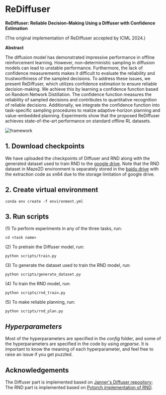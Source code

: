 # ReDiffuser
**ReDiffuser: Reliable Decision-Making Using a Diffuser with Confidence Estimation**

(The original implementation of ReDiffuser accepted by ICML 2024.)

**Abstract**

The diffusion model has demonstrated impressive performance in offline reinforcement learning. However, non-deterministic sampling in diffusion models can lead to unstable performance. Furthermore, the lack of confidence measurements makes it difficult to evaluate the reliability and trustworthiness of the sampled decisions. To address these issues, we present ReDiffuser, which utilizes confidence estimation to ensure reliable decision-making. We achieve this by learning a confidence function based on Random Network Distillation. The confidence function measures the reliability of sampled decisions and contributes to quantitative recognition of reliable decisions. Additionally, we integrate the confidence function into task-specific sampling procedures to realize adaptive-horizon planning and value-embedded planning. Experiments show that the proposed ReDiffuser achieves state-of-the-art performance on standard offline RL datasets.

![framework](https://github.com/he-nantian/ReDiffuser/blob/main/framework.png)

## 1. Download checkpoints

We have uploaded the checkpoints of Diffuser and RND along with the generated dataset used to train RND to the [google drive](https://drive.google.com/drive/folders/1AjXwI5XOYiyEoXqWiGozLztPjaqIlz7T?usp=sharing). Note that the RND dataset in Maze2D environment is separately stored in the [baidu drive](https://pan.baidu.com/s/1YOn9UH188UKzXrtQy9KKgw?pwd=xn64) with the extraction code as xn64 due to the storage limitation of google drive.

## 2. Create virtual environment

<code>conda env create -f environment.yml</code>

## 3. Run scripts

(1) To perform experiments in any of the three tasks, run:

<code>cd \<task name\></code>

(2) To pretrain the Diffuser model, run:

<code>python scripts/train.py</code>

(3) To generate the dataset used to train the RND model, run:

<code>python scripts/generate_dataset.py</code>

(4) To train the RND model, run:

<code>python scripts/rnd_train.py</code>

(5) To make reliable planning, run:

<code>python scripts/rnd_plan.py</code>

## *Hyperparameters*

Most of the hyperparameters are specified in the *config* folder, and some of the hyperparameters are specified in the code by using *argparse*. It is important to know the meaning of each hyperparameter, and feel free to raise an issue if you get puzzled.

## Acknowledgements

The Diffuser part is implemented based on [Janner's Diffuser repository](https://github.com/jannerm/diffuser); The RND part is implemented based on [Pytorch implementation of RND](https://github.com/jcwleo/random-network-distillation-pytorch).
